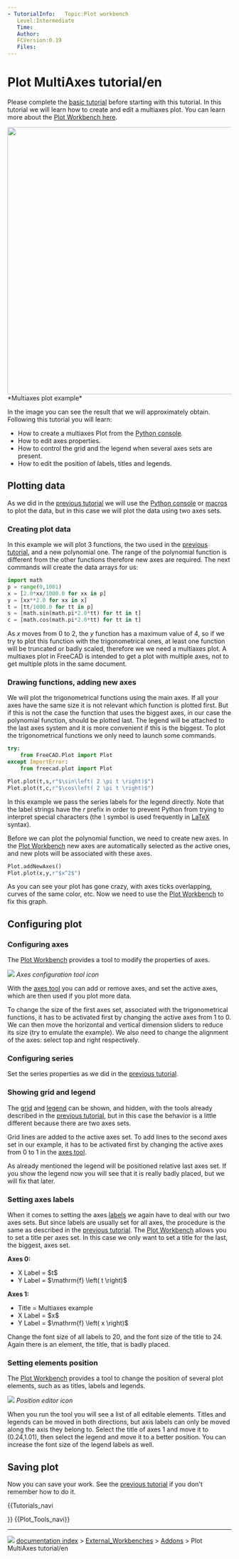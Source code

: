 ```yaml
---
- TutorialInfo:   Topic:Plot workbench
   Level:Intermediate
   Time:
   Author:
   FCVersion:0.19
   Files:
---
```


# Plot MultiAxes tutorial/en





Please complete the [basic tutorial](Plot_Basic_tutorial.md) before starting with this tutorial. In this tutorial we will learn how to create and edit a multiaxes plot. You can learn more about the [Plot Workbench here](Plot_Workbench.md).

<img alt="" src=images/Plot_MultiAxes_Example.png  style="width:600px;"> 
*Multiaxes plot example*

In the image you can see the result that we will approximately obtain. Following this tutorial you will learn:

-   How to create a multiaxes Plot from the [Python console](Python_console.md).
-   How to edit axes properties.
-   How to control the grid and the legend when several axes sets are present.
-   How to edit the position of labels, titles and legends.

## Plotting data 

As we did in the [previous tutorial](Plot_Basic_tutorial.md) we will use the [Python console](Python_console.md) or [macros](Macros.md) to plot the data, but in this case we will plot the data using two axes sets.

### Creating plot data 

In this example we will plot 3 functions, the two used in the [previous tutorial](Plot_Basic_tutorial.md), and a new polynomial one. The range of the polynomial function is different from the other functions therefore new axes are required. The next commands will create the data arrays for us:


```python
import math
p = range(0,1001)
x = [2.0*xx/1000.0 for xx in p]
y = [xx**2.0 for xx in x]
t = [tt/1000.0 for tt in p]
s = [math.sin(math.pi*2.0*tt) for tt in t]
c = [math.cos(math.pi*2.0*tt) for tt in t]
```

As *x* moves from 0 to 2, the *y* function has a maximum value of 4, so if we try to plot this function with the trigonometrical ones, at least one function will be truncated or badly scaled, therefore we we need a multiaxes plot. A multiaxes plot in FreeCAD is intended to get a plot with multiple axes, not to get multiple plots in the same document.

### Drawing functions, adding new axes 

We will plot the trigonometrical functions using the main axes. If all your axes have the same size it is not relevant which function is plotted first. But if this is not the case the function that uses the biggest axes, in our case the polynomial function, should be plotted last. The legend will be attached to the last axes system and it is more convenient if this is the biggest. To plot the trigonometrical functions we only need to launch some commands.


```python
try:
    from FreeCAD.Plot import Plot
except ImportError:
    from freecad.plot import Plot

Plot.plot(t,s,r"$\sin\left( 2 \pi t \right)$")
Plot.plot(t,c,r"$\cos\left( 2 \pi t \right)$")
```

In this example we pass the series labels for the legend directly. Note that the label strings have the *r* prefix in order to prevent Python from trying to interpret special characters (the *\\* symbol is used frequently in [LaTeX](http://www.latex-project.org) syntax).

Before we can plot the polynomial function, we need to create new axes. In the [Plot Workbench](Plot_Workbench.md) new axes are automatically selected as the active ones, and new plots will be associated with these axes.


```python
Plot.addNewAxes()
Plot.plot(x,y,r"$x^2$")
```

As you can see your plot has gone crazy, with axes ticks overlapping, curves of the same color, etc. Now we need to use the [Plot Workbench](Plot_Workbench.md) to fix this graph.

## Configuring plot 

### Configuring axes 

The [Plot Workbench](Plot_Workbench.md) provides a tool to modify the properties of axes.

![](images/Plot_Axes.svg‎ ) 
*Axes configuration tool icon*

With the [axes tool](Plot_Axes.md) you can add or remove axes, and set the active axes, which are then used if you plot more data.

To change the size of the first axes set, associated with the trigonometrical functions, it has to be activated first by changing the active axes from 1 to 0. We can then move the horizontal and vertical dimension sliders to reduce its size (try to emulate the example). We also need to change the alignment of the axes: select top and right respectively.

### Configuring series 

Set the series properties as we did in the [previous tutorial](Plot_Basic_tutorial.md).

### Showing grid and legend 

The [grid](Plot_Grid.md) and [legend](Plot_Legend.md) can be shown, and hidden, with the tools already described in the [previous tutorial](Plot_Basic_tutorial.md), but in this case the behavior is a little different because there are two axes sets.

Grid lines are added to the active axes set. To add lines to the second axes set in our example, it has to be activated first by changing the active axes from 0 to 1 in the [axes tool](Plot_Axes.md).

As already mentioned the legend will be positioned relative last axes set. If you show the legend now you will see that it is really badly placed, but we will fix that later.

### Setting axes labels 

When it comes to setting the axes [labels](Plot_Labels.md) we again have to deal with our two axes sets. But since labels are usually set for all axes, the procedure is the same as described in the [previous tutorial](Plot_Basic_tutorial.md). The [Plot Workbench](Plot_Workbench.md) allows you to set a title per axes set. In this case we only want to set a title for the last, the biggest, axes set.

**Axes 0:**

-   X Label = \$t\$
-   Y Label = \$\\mathrm{f} \\left( t \\right)\$

**Axes 1:**

-   Title = Multiaxes example
-   X Label = \$x\$
-   Y Label = \$\\mathrm{f} \\left( x \\right)\$

Change the font size of all labels to 20, and the font size of the title to 24. Again there is an element, the title, that is badly placed.

### Setting elements position 

The [Plot Workbench](Plot_Workbench.md) provides a tool to change the position of several plot elements, such as as titles, labels and legends.

![](images/Plot_Positions.svg ) 
*Position editor icon*

When you run the tool you will see a list of all editable elements. Titles and legends can be moved in both directions, but axis labels can only be moved along the axis they belong to. Select the title of axes 1 and move it to (0.24,1.01), then select the legend and move it to a better position. You can increase the font size of the legend labels as well.

## Saving plot 

Now you can save your work. See the [previous tutorial](Plot_Basic_tutorial.md) if you don\'t remember how to do it.


{{Tutorials_navi

}} {{Plot_Tools_navi}}



---
![](images/Right_arrow.png) [documentation index](../README.md) > [External_Workbenches](Category_External_Workbenches.md) > [Addons](Category_Addons.md) > Plot MultiAxes tutorial/en
